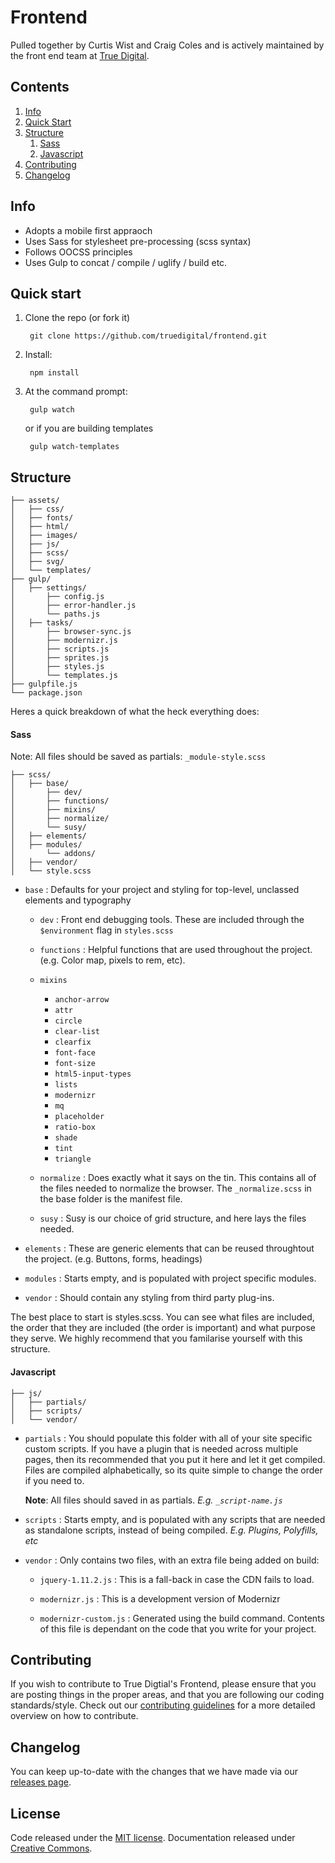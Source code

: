 # Frontend

Pulled together by Curtis Wist and Craig Coles and is actively maintained by the front end team at [True Digital](http://www.trudigital.co.uk).

## Contents

1. [Info](#info)
2. [Quick Start](#quick-start)
3. [Structure](#structure)
    1. [Sass](#sass)
    2. [Javascript](#javascript)
4. [Contributing](#contributing)
5. [Changelog](#changelog)


## Info

- Adopts a mobile first appraoch
- Uses Sass for stylesheet pre-processing (scss syntax)
- Follows OOCSS principles
- Uses Gulp to concat / compile / uglify / build etc.

## Quick start

1. Clone the repo (or fork it)

        git clone https://github.com/truedigital/frontend.git

2. Install:

        npm install

3. At the command prompt:

        gulp watch

   or if you are building templates

        gulp watch-templates

## Structure

```
├── assets/
│   ├── css/
│   ├── fonts/
│   ├── html/
│   ├── images/
│   ├── js/
│   ├── scss/
│   ├── svg/
│   └── templates/
├── gulp/
│   ├── settings/
│       ├── config.js
│       ├── error-handler.js
│       └── paths.js
│   ├── tasks/
│       ├── browser-sync.js
│       ├── modernizr.js
│       ├── scripts.js
│       ├── sprites.js
│       ├── styles.js
│       └── templates.js
├── gulpfile.js
└── package.json
```

Heres a quick breakdown of what the heck everything does:

#### Sass

Note: All files should be saved as partials:  `_module-style.scss`

```
├── scss/
│   ├── base/
│       ├── dev/
│       ├── functions/
│       ├── mixins/
│       ├── normalize/
│       └── susy/
│   ├── elements/
│   ├── modules/
│       └── addons/
│   ├── vendor/
│   └── style.scss
```

- `base` : Defaults for your project and styling for top-level, unclassed elements and typography

  - `dev` : Front end debugging tools. These are included through the `$environment` flag in `styles.scss`

  - `functions` : Helpful functions that are used throughout the project. (e.g. Color map, pixels to rem, etc).

  - `mixins`

    - `anchor-arrow`
    - `attr`
    - `circle`
    - `clear-list`
    - `clearfix`
    - `font-face`
    - `font-size`
    - `html5-input-types`
    - `lists`
    - `modernizr`
    - `mq`
    - `placeholder`
    - `ratio-box`
    - `shade`
    - `tint`
    - `triangle`

  - `normalize` : Does exactly what it says on the tin. This contains all of the files needed to normalize the browser. The `_normalize.scss` in the base folder is the manifest file.
  - `susy` : Susy is our choice of grid structure, and here lays the files needed.

- `elements` : These are generic elements that can be reused throughtout the project. (e.g. Buttons, forms, headings)

- `modules` : Starts empty, and is populated with project specific modules.

- `vendor` : Should contain any styling from third party plug-ins.

The best place to start is styles.scss. You can see what files are included, the order that they are included (the order is important) and what purpose they serve. We highly recommend that you familarise yourself with this structure.

#### Javascript

```
├── js/
│   ├── partials/
│   ├── scripts/
│   └── vendor/
```
- `partials` : You should populate this folder with all of your site specific custom scripts. If you have a plugin that is needed across multiple pages, then its recommended that you put it here and let it get compiled. Files are compiled alphabetically, so its quite simple to change the order if you need to.

  **Note**: All files should saved in as partials. *E.g. `_script-name.js`*

- `scripts` : Starts empty, and is populated with any scripts that are needed as standalone scripts, instead of being compiled. *E.g. Plugins, Polyfills, etc*

- `vendor` : Only contains two files, with an extra file being added on build:

  - `jquery-1.11.2.js` : This is a fall-back in case the CDN fails to load.

  - `modernizr.js` : This is a development version of Modernizr

  - `modernizr-custom.js` : Generated using the build command. Contents of this file is dependant on the code that you write for your project.

## Contributing

If you wish to contribute to True Digtial's Frontend, please ensure that you are posting things in the proper areas, and that you are following our coding standards/style. Check out our [contributing guidelines](https://github.com/truedigital/frontend/blob/develop/CONTRIBUTING.md) for a more detailed overview on how to contribute.

## Changelog

You can keep up-to-date with the changes that we have made via our [releases page](https://github.com/truedigital/frontend/releases).

## License

Code released under the [MIT license](https://github.com/truedigital/frontend/blob/master/LICENSE). Documentation released under [Creative Commons](http://creativecommons.org/licenses/by-sa/4.0/).